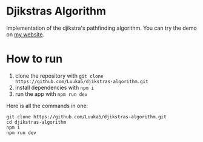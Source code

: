 
# Djikstras Algorithm
Implementation of the djikstra's pathfinding algorithm. You can try the demo on [my website](https://djikstras.toucode.fi).
# How to run
1. clone the repository with ```git clone https://github.com/Luuka5/djikstras-algorithm.git```
2. install dependencies with ```npm i```
3. run the app with ```npm run dev```

Here is all the commands in one:
```
git clone https://github.com/Luuka5/djikstras-algorithm.git
cd djikstras-algorithm
npm i
npm run dev
```

